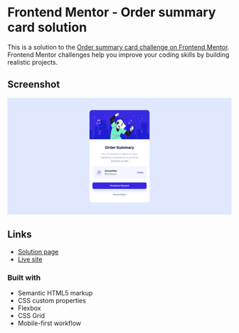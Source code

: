 # Frontend Mentor - Order summary card solution

This is a solution to the [Order summary card challenge on Frontend Mentor](https://www.frontendmentor.io/challenges/order-summary-component-QlPmajDUj). Frontend Mentor challenges help you improve your coding skills by building realistic projects. 

## Screenshot

![](./screenshot.png)

## Links

- [Solution page](https://www.frontendmentor.io/solutions/order-summary-component-aVP9o92SvL)
- [Live site](https://risaysky.github.io/Frontend-Mentor-Order-summary-component/)

### Built with

- Semantic HTML5 markup
- CSS custom properties
- Flexbox
- CSS Grid
- Mobile-first workflow
